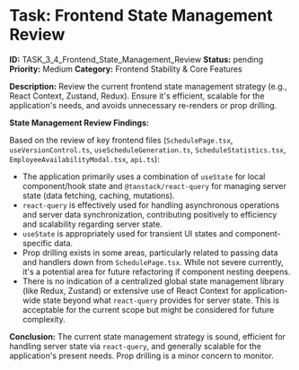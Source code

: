 # Task: Frontend State Management Review

**ID:** TASK_3_4_Frontend_State_Management_Review
**Status:** pending
**Priority:** Medium
**Category:** Frontend Stability & Core Features

**Description:**
Review the current frontend state management strategy (e.g., React Context, Zustand, Redux). Ensure it's efficient, scalable for the application's needs, and avoids unnecessary re-renders or prop drilling.

**State Management Review Findings:**

Based on the review of key frontend files (`SchedulePage.tsx`, `useVersionControl.ts`, `useScheduleGeneration.ts`, `ScheduleStatistics.tsx`, `EmployeeAvailabilityModal.tsx`, `api.ts`):

*   The application primarily uses a combination of `useState` for local component/hook state and `@tanstack/react-query` for managing server state (data fetching, caching, mutations).
*   `react-query` is effectively used for handling asynchronous operations and server data synchronization, contributing positively to efficiency and scalability regarding server state.
*   `useState` is appropriately used for transient UI states and component-specific data.
*   Prop drilling exists in some areas, particularly related to passing data and handlers down from `SchedulePage.tsx`. While not severe currently, it's a potential area for future refactoring if component nesting deepens.
*   There is no indication of a centralized global state management library (like Redux, Zustand) or extensive use of React Context for application-wide state beyond what `react-query` provides for server state. This is acceptable for the current scope but might be considered for future complexity.

**Conclusion:** The current state management strategy is sound, efficient for handling server state via `react-query`, and generally scalable for the application's present needs. Prop drilling is a minor concern to monitor.
